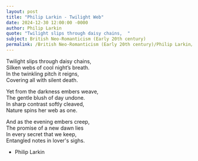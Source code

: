 ```yaml
---
layout: post
title: "Philip Larkin - Twilight Web"
date: 2024-12-30 12:00:00 -0000
author: Philip Larkin
quote: "Twilight slips through daisy chains,  "
subject: British Neo-Romanticism (Early 20th century)
permalink: /British Neo-Romanticism (Early 20th century)/Philip Larkin/Philip Larkin - Twilight Web
---
```


Twilight slips through daisy chains,  
Silken webs of cool night’s breath.  
In the twinkling pitch it reigns,  
Covering all with silent death.

Yet from the darkness embers weave,  
The gentle blush of day undone.  
In sharp contrast softly cleaved,  
Nature spins her web as one.

And as the evening embers creep,  
The promise of a new dawn lies  
In every secret that we keep,  
Entangled notes in lover's sighs.


- Philip Larkin
